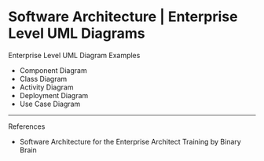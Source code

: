 # Software Architecture | Enterprise Level UML Diagrams
Enterprise Level UML Diagram Examples
- Component Diagram
- Class Diagram
- Activity Diagram
- Deployment Diagram
- Use Case Diagram


-------------
References
- Software Architecture for the Enterprise Architect Training by Binary Brain
